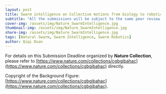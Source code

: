 ```yaml
---
layout: post
title: Swarm intelligence on Collective motions from biology to robotic in Nature Collection
subtitle: "All the submissions will be subject to the same peer review process and editorial standard as regular Nature Communications, Communications Physics, Communications Engineering, and Scientific Reports."
cover-img: /assets/img/Nature_SwarmIntelligence.jpg
thumbnail-img: /assets/img/Nature_SwarmIntelligence.jpg
share-img: /assets/img/Nature_SwarmIntelligence.jpg
tags: [Natural Swarm, Swarm Intelligence, Swarm Robotics]
author: Qiqi Duan
---
```


For details on this Submission Deadline organized by **Nature Collection**,
please refer to [https://www.nature.com/collections/cgbgjbahac](https://www.nature.com/collections/cgbgjbahac) directly.



Copyright of the Background Figure: [https://www.nature.com/collections/cgbgjbahac](https://www.nature.com/collections/cgbgjbahac).
